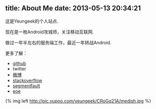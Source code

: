 ﻿title: About Me
date: 2013-05-13 20:34:21
---
这是Yeungeek的个人站点. <br>

现在是一枚Android攻城师，关注移动互联网.<br>

做过一年半左右的服务端工作，最近一年转战Android.<br>

更多了解：<br>
- [github](https://github.com/yeungeek) <br>
- twitter <br>
- [微博](http://weibo.com/springyounger) <br>
- [stackoverflow](http://stackoverflow.com/users/943667/yeungeek) <br>
- [segmentfault](http://segmentfault.com/u/yeungeek) <br>
- [eoe](http://my.eoe.cn/128392)


{% img left http://pic.yupoo.com/yeungeek/CRoGq21A/medish.jpg %}